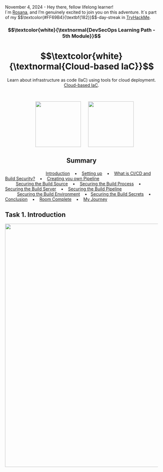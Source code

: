 <p align="left">November 4, 2024 - Hey there, fellow lifelong learner!<br>
I´m <a href="https://www.linkedin.com/in/rosanafssantos/">Rosana</a>, and I’m genuinely excited to join you on this adventure. It´s part of my $$\textcolor{#FF69B4}{\textbf{182}}$$-day-streak in  <a href="https://tryhackme.com/r/p/Rosana">TryHackMe</a>.</p>

<h3 align="center"> $$\textcolor{white}{\textnormal{DevSecOps Learning Path - 5th Module}}$$ </h3>
<h1 align="center"> $$\textcolor{white}{\textnormal{Cloud-based IaC}}$$ </h1>
<p align="center">Learn about infrastructure as code (IaC) using tools for cloud deployment. <a href="https://tryhackme.com/r/room/cloudbasediac">Cloud-based IaC</a>.</p><br>
<p align="center">
  <img height="150px" hspace="20" src="https://github.com/user-attachments/assets/9aa1cd98-7f0b-4d1c-948a-c42a36555659">
  <img height="150px" src="https://github.com/user-attachments/assets/5bbdfcf3-c61c-41da-9a8e-431a2826c022">
</p>

<h2><p align="center">Summary<a id='0'></a></h2>

&nbsp;&nbsp;&nbsp;&nbsp;&nbsp;&nbsp;&nbsp;&nbsp;&nbsp;&nbsp;&nbsp;&nbsp;&nbsp;&nbsp;&nbsp;&nbsp;&nbsp;&nbsp;&nbsp;&nbsp;&nbsp;&nbsp;&nbsp;&nbsp;&nbsp;&nbsp;&nbsp;&nbsp;&nbsp;&nbsp;&nbsp;&nbsp;&nbsp; [Introduction](#1) &nbsp;&nbsp;&nbsp;▪️&nbsp;&nbsp;&nbsp; [Setting up](#2) &nbsp;&nbsp;&nbsp;▪️&nbsp;&nbsp;&nbsp; [What is CI/CD and Build Security?](#3)  &nbsp;&nbsp;&nbsp;▪️&nbsp;&nbsp;&nbsp; [Creating you own Pipeline](#4)&nbsp;&nbsp;&nbsp;&nbsp;&nbsp;&nbsp;&nbsp;&nbsp;&nbsp;&nbsp;&nbsp;&nbsp;&nbsp;&nbsp;&nbsp;&nbsp;&nbsp;<br>
&nbsp;&nbsp;&nbsp;&nbsp;&nbsp;&nbsp;&nbsp;&nbsp; [Securing the Build Source](#5) &nbsp;&nbsp;&nbsp;▪️&nbsp;&nbsp;&nbsp; [Securing the Build Process](#6) &nbsp;&nbsp;&nbsp;▪️&nbsp;&nbsp;&nbsp; [Securing the Build Server](#7)  &nbsp;&nbsp;&nbsp;▪️&nbsp;&nbsp;&nbsp;  [Securing the Build Pipeline](#8) <br>
&nbsp;&nbsp;&nbsp;&nbsp;&nbsp;&nbsp;&nbsp;&nbsp;&nbsp; [Securing the Build Environment](#9) &nbsp;&nbsp;&nbsp;▪️&nbsp;&nbsp;&nbsp;[Securing the Build Secrets](#10) &nbsp;&nbsp;&nbsp;▪️&nbsp;&nbsp;&nbsp; [Conclusion](#11) &nbsp;&nbsp;&nbsp;▪️&nbsp;&nbsp;&nbsp; [Room Complete](#12) &nbsp;&nbsp;&nbsp;▪️&nbsp;&nbsp;&nbsp; [My Journey](#13) &nbsp;&nbsp;&nbsp;&nbsp;&nbsp;&nbsp;&nbsp;




<h2>Task 1. Introduction<a id='1'></a></h2>

<p align="center">
  <img width="800px" src="https://github.com/user-attachments/assets/52a68dad-760b-42e7-b998-7b6f654bd868">
</p>
